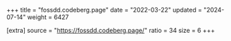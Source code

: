 +++
title = "fossdd.codeberg.page"
date = "2022-03-22"
updated = "2024-07-14"
weight = 6427

[extra]
source = "https://fossdd.codeberg.page/"
ratio = 34
size = 6
+++
